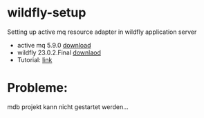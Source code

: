 # wildfly-setup
Setting up active mq resource adapter in wildfly application server

* active mq 5.9.0 [download](https://repo1.maven.org/maven2/org/apache/activemq/activemq-rar/5.9.0/)
* wildfly 23.0.2.Final [downlaod](https://www.wildfly.org/downloads/)
* Tutorial: [link](https://stackoverflow.com/questions/65854537/wildfly-integration-with-activemq-using-jca-resource-adapter)

# Probleme:
mdb projekt kann nicht gestartet werden...

